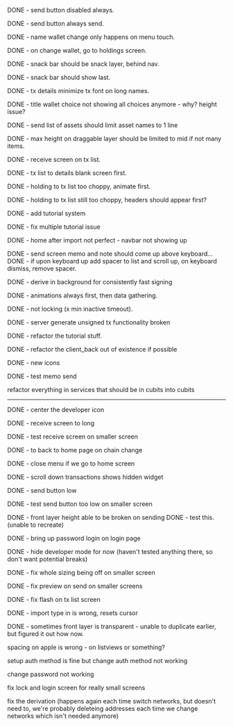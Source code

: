 DONE - send button disabled always.

DONE - send button always send.

DONE - name wallet change only happens on menu touch.

DONE - on change wallet, go to holdings screen.

DONE - snack bar should be snack layer, behind nav.

DONE - snack bar should show last.

DONE - tx details minimize tx font on long names.

DONE - title wallet choice not showing all choices anymore - why? height issue?

DONE - send list of assets should limit asset names to 1 line 

DONE - max height on draggable layer should be limited to mid if not many items.

DONE - receive screen on tx list.

DONE - tx list to details blank screen first.

DONE - holding to tx list too choppy, animate first.

DONE - holding to tx list still too choppy, headers should appear first?

DONE - add tutorial system

DONE - fix multiple tutorial issue

DONE - home after import not perfect - navbar not showing up

DONE - send screen memo and note should come up above keyboard...
DONE -  if upon keyboard up add spacer to list and scroll up, on keyboard dismiss, remove spacer. 

DONE - derive in background for consistently fast signing

DONE - animations always first, then data gathering.

DONE - not locking (x min inactive timeout).

DONE - server generate unsigned tx functionality broken

DONE - refactor the tutorial stuff.

DONE - refactor the client_back out of existence if possible

DONE - new icons

DONE - test memo send 

refactor everything in services that should be in cubits into cubits

---

DONE - center the developer icon

DONE - receive screen to long

DONE - test receive screen on smaller screen

DONE - to back to home page on chain change

DONE - close menu if we go to home screen

DONE - scroll down transactions shows hidden widget

DONE - send button low

DONE - test send button too low on smaller screen

DONE - front layer height able to be broken on sending
DONE - test this. (unable to recreate)

DONE - bring up password login on login page

DONE - hide developer mode for now (haven't tested anything there, so don't want potential breaks)

DONE - fix whole sizing being off on smaller screen

DONE - fix preview on send on smaller screens

DONE - fix flash on tx list screen

DONE - import type in is wrong, resets cursor

DONE - sometimes front layer is transparent - unable to duplicate earlier, but figured it out how now.

spacing on apple is wrong - on listviews or something?

setup auth method is fine but change auth method not working

change password not working

fix lock and login screen for really small screens

fix the derivation (happens again each time switch networks, but doesn't need to, we're probably deleteing addresses each time we change networks which isn't needed anymore)